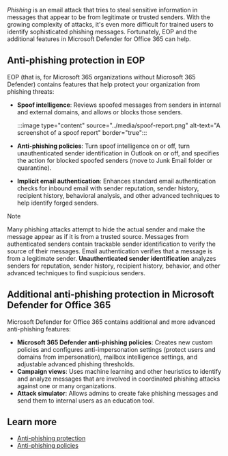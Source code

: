*Phishing* is an email attack that tries to steal sensitive information in messages that appear to be from legitimate or trusted senders. With the growing complexity of attacks, it's even more difficult for trained users to identify sophisticated phishing messages. Fortunately, EOP and the additional features in Microsoft Defender for Office 365 can help.

## Anti-phishing protection in EOP

EOP (that is, for Microsoft 365 organizations without Microsoft 365 Defender) contains features that help protect your organization from phishing threats:

- **Spoof intelligence**: Reviews spoofed messages from senders in internal and external domains, and allows or blocks those senders.

   :::image type="content" source="../media/spoof-report.png" alt-text="A screenshot of a spoof report" border="true":::

- **Anti-phishing policies**: Turn spoof intelligence on or off, turn unauthenticated sender identification in Outlook on or off, and specifies the action for blocked spoofed senders (move to Junk Email folder or quarantine).
- **Implicit email authentication**: Enhances standard email authentication checks for inbound email with sender reputation, sender history, recipient history, behavioral analysis, and other advanced techniques to help identify forged senders.

>[!NOTE]
> Many phishing attacks attempt to hide the actual sender and make the message appear as if it is from a trusted source. Messages from authenticated senders contain trackable sender identification to verify the source of their messages. Email authentication verifies that a message is from a legitimate sender. **Unauthenticated sender identification** analyzes senders for reputation, sender history, recipient history, behavior, and other advanced techniques to find suspicious senders.

## Additional anti-phishing protection in Microsoft Defender for Office 365

Microsoft Defender for Office 365 contains additional and more advanced anti-phishing features:

- **Microsoft 365 Defender anti-phishing policies**: Creates new custom policies and configures anti-impersonation settings (protect users and domains from impersonation), mailbox intelligence settings, and adjustable advanced phishing thresholds.
- **Campaign views**: Uses machine learning and other heuristics to identify and analyze messages that are involved in coordinated phishing attacks against one or many organizations.
- **Attack simulator**: Allows admins to create fake phishing messages and send them to internal users as an education tool.

## Learn more

- [Anti-phishing protection](/microsoft-365/security/office-365-security/anti-phishing-protection?azure-portal=true)
- [Anti-phishing policies](/microsoft-365/security/office-365-security/set-up-anti-phishing-policies?azure-portal=true)
